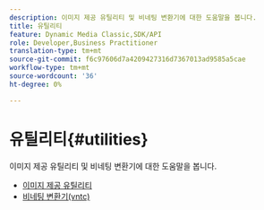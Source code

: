 ```yaml
---
description: 이미지 제공 유틸리티 및 비네팅 변환기에 대한 도움말을 봅니다.
title: 유틸리티
feature: Dynamic Media Classic,SDK/API
role: Developer,Business Practitioner
translation-type: tm+mt
source-git-commit: f6c97606d7a4209427316d7367013ad9585a5cae
workflow-type: tm+mt
source-wordcount: '36'
ht-degree: 0%

---
```



# 유틸리티{#utilities}

이미지 제공 유틸리티 및 비네팅 변환기에 대한 도움말을 봅니다.

* [이미지 제공 유틸리티](/help/aem-is-ir-api/is-api/is-utils/utilities/c-utils-home.md)
* [비네팅 변환기(vntc)](/help/aem-is-ir-api/utilities/c-ir-vignette-converter-vntc/c-ir-vignette-converter-vntc.md)

